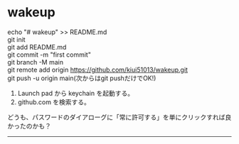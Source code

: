 # wakeup  
echo "# wakeup" >> README.md  
git init  
git add README.md  
git commit -m "first commit"  
git branch -M main  
git remote add origin https://github.com/kiui51013/wakeup.git  
git push -u origin main(次からはgit pushだけでOK!)  

1. Launch pad から keychain を起動する。  
2. github.com を検索する。

どうも、パスワードのダイアローグに「常に許可する」を単にクリックすれば良かったのかも？

-----

